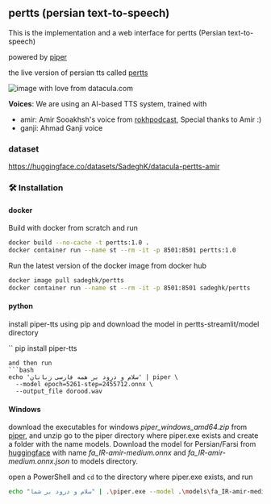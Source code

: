 ## pertts (persian text-to-speech)
This is the implementation and a web interface for pertts (Persian text-to-speech)

powered by [piper](https://github.com/rhasspy/piper)

the live version of persian tts called [pertts](https://tts.datacula.com/)

![image](https://github.com/SadeghKrmi/pertts-streamlit/assets/5988663/9b8c751b-d5e7-42eb-9c7f-2516aed6baa6)
with love from datacula.com


**Voices**: We are using an AI-based TTS system, trained with 
- amir: Amir Sooakhsh's voice from [rokhpodcast](https://rokhpodcast.ir/), Special thanks to Amir :)
- ganji: Ahmad Ganji voice


### dataset
https://huggingface.co/datasets/SadeghK/datacula-pertts-amir


### 🛠️ Installation

#### docker
Build with docker from scratch and run
```bash
docker build --no-cache -t pertts:1.0 .
docker container run --name st --rm -it -p 8501:8501 pertts:1.0
```

Run the latest version of the docker image from docker hub
```bash
docker image pull sadeghk/pertts
docker container run --name st --rm -it -p 8501:8501 sadeghk/pertts
```

#### python
install piper-tts using pip and download the model in pertts-streamlit/model directory

``
pip install piper-tts
```
and then run
```bash
echo 'سلام و درود بر همه فارسی زبانان' | piper \
  --model epoch=5261-step=2455712.onnx \
  --output_file dorood.wav
```

#### Windows
download the executables for windows _piper_windows_amd64.zip_ from [piper](https://github.com/rhasspy/piper/releases), and unzip
go to the piper directory where piper.exe exists and create a folder with the name models. Download the model for Persian/Farsi from [huggingface](https://huggingface.co/rhasspy/piper-voices/tree/main/fa/fa_IR/amir/medium) with name _fa_IR-amir-medium.onnx_ and _fa_IR-amir-medium.onnx.json_ to models directory.

open a PowerShell and `cd` to the directory where piper.exe exists, and run
```bash
echo "سلام و درود بر شما" | .\piper.exe --model .\models\fa_IR-amir-medium.onnx --output_dir .\outputs
```


